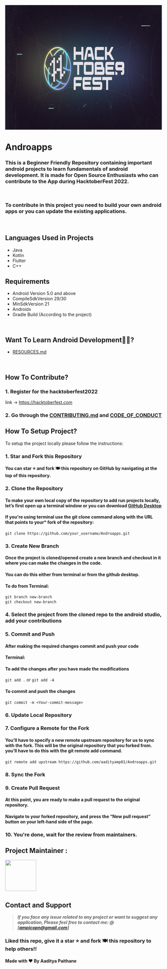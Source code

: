 <a href="https://github.com/aadityamp01/Androapps">
  <div align="center"> <img align="center" alt="hacktoberfest22" src="./assets/hacktoberfest22.png" height='400' width='900'></div>
</a>

# Androapps

### This is a Beginner Friendly Repository containing important android projects to learn fundamentals of android development. It is made for Open Source Enthusiasts who can contribute to the App during HacktoberFest 2022. 
<br>

### To contribute in this project you need to build your own android apps or you can update the existing applications.
<br>

## Languages Used in Projects
- Java
- Kotlin
- Flutter
- C++


## Requirements
  - Android Version 5.0 and above
   - CompileSdkVersion 29/30
   - MinSdkVersion 21
   - Androidx
   - Gradle Build (According to the project)
  
<br>

## Want To Learn Android Development👩‍💻?
- [RESOURCES.md](Resources.md)
  
<br>

## How To Contribute?

### 1. Register for the hacktoberfest2022

link -> https://hacktoberfest.com

### 2. Go through the [CONTRIBUTING.md](https://github.com/aadityamp01/Androapps/blob/master/CONTRIBUTING.md) and [CODE_OF_CONDUCT](https://github.com/aadityamp01/Androapps/blob/master/CODE_OF_CONDUCT.md)


## How To Setup Project?

To setup the project locally please follow the instructions:
### 1. Star and Fork this Repository
#### You can star ⭐ and fork 🍽️ this repository on GitHub by navigating at the top of this repository.

### 2. Clone the Repository
#### To make your own local copy of the repository to add run projects locally, let’s first open up a terminal window or you can download [GitHub Desktop](https://desktop.github.com/)

#### If you're using terminal use the git clone command along with the URL that points to your* fork of the repository:
```
git clone https://github.com/your_username/Androapps.git
```

### 3. Create New Branch
#### Once the project is cloned/opened create a new branch and checkout in it where you can make the changes in the code.
#### You can do this either from terminal or from the github desktop.

#### To do from Terminal:
```
git branch new-branch
git checkout new-branch
```
### 4. Select the project from the cloned repo to the android studio, add your contributions

### 5. Commit and Push
#### After making the required changes commit and push your code
#### Terminal:
#### To add the changes after you have made the modifications
``` git add . ``` or ``` git add -A ```

#### To commit and push the changes
```
git commit -m <Your-commit-message>
```

### 6. Update Local Repository
### 7. Configure a Remote for the Fork
#### You’ll have to specify a new remote upstream repository for us to sync with the fork. This will be the original repository that you forked from. you’ll have to do this with the git remote add command.
```
git remote add upstream https://github.com/aadityamp01/Androapps.git
```
### 8. Sync the Fork
### 9. Create Pull Request
#### At this point, you are ready to make a pull request to the original repository.
#### Navigate to your forked repository, and press the “New pull request” button on your left-hand side of the page.

### 10. You're done, wait for the review from maintainers.


## Project Maintainer :

<a href="https://github.com/aadityamp01"><img src="https://avatars.githubusercontent.com/u/51539518?v=4" width="100px" height="100px"></a>



## Contact and Support

> **_If you face any issue related to any project or want to suggest any application, Please feel free to contact me:   @ [ampicopn@gmail.com]_**

### Liked this repo, give it a star ⭐ and fork 🍽️ this repository to help others!!


#### Made with ❤️ By Aaditya Paithane
